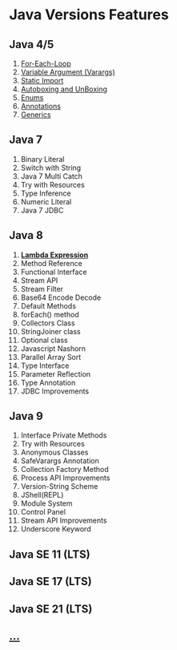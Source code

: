 # Java Versions Features

## Java 4/5
   1. [For-Each-Loop](https://github.com/vishal637yadav/JavaNewFeatures/blob/master/src/com/document/md/Java5-For-Each-Loop.md)
   2. [Variable Argument (Varargs)](https://github.com/vishal637yadav/JavaNewFeatures/blob/master/src/com/document/md/Java5-Variable-Argument.md)
   3. [Static Import](https://github.com/vishal637yadav/JavaNewFeatures/blob/master/src/com/document/md/Java5-Static-Import.md)
   4. [Autoboxing and UnBoxing](https://github.com/vishal637yadav/JavaNewFeatures/blob/master/src/com/document/md/Java5-AutoBoxing-Unboxing.md)
   5. [Enums](https://github.com/vishal637yadav/JavaNewFeatures/blob/master/src/com/document/md/Java5-Enum.md)
   6. [Annotations](https://github.com/vishal637yadav/JavaNewFeatures/blob/master/src/com/document/md/Java5-Annotations.md)
   7. [Generics](https://github.com/vishal637yadav/JavaNewFeatures/blob/master/src/com/document/md/Java5-Generics.md)
      
## Java 7
   1. Binary Literal
   2. Switch with String
   3. Java 7 Multi Catch
   4. Try with Resources
   5. Type Inference
   6. Numeric Literal
   7. Java 7 JDBC
      
## Java 8
   1. [<b>Lambda Expression</b>](https://github.com/vishal637yadav/JavaNewFeatures/blob/master/src/com/document/md/Java8-Lambda-Expressions.md)
   2. Method Reference
   3. Functional Interface
   4. Stream API
   5. Stream Filter
   6. Base64 Encode Decode
   7. Default Methods
   8. forEach() method
   9. Collectors Class
   10. StringJoiner class
   11. Optional class
   12. Javascript Nashorn
   13. Parallel Array Sort
   14. Type Interface
   15. Parameter Reflection
   16. Type Annotation
   17. JDBC Improvements

## Java 9
   1. Interface Private Methods
   2. Try with Resources
   3. Anonymous Classes
   4. SafeVarargs Annotation
   5. Collection Factory Method
   6. Process API Improvements
   7. Version-String Scheme
   8. JShell(REPL)
   9. Module System
   10. Control Panel
   11. Stream API Improvements
   12. Underscore Keyword
       
## Java SE 11 (LTS)
## Java SE 17 (LTS)
## Java SE 21 (LTS)
## [...]()
   
